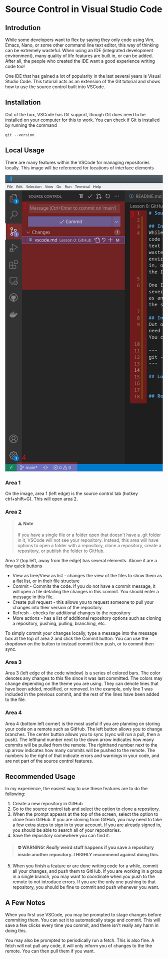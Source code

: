 # Source Control in Visual Studio Code

## Introdution
While some developers want to flex by saying they only code using Vim, Emacs, Nano, or some other command line text editor, this way of thinking can be extremely wasteful. When using an IDE (integrated development environment), many quality of life features are built in, or can be added. After all, the people who created the IDE want a good experience writing code too!

One IDE that has gained a lot of popularity in the last several years is Visual Studio Code. This tutorial acts as an extension of the Git tutorial and shows how to use the source control built into VSCode.

## Installation
Out of the box, VSCode has Git support, though Git does need to be installed on your computer for this to work. You can check if Git is installed by running the command

~~~
git --version
~~~

## Local Usage
There are many features within the VSCode for managing repositories locally. This image will be referenced for locations of interface elements

![Sidebar](vscode.png)

### Area 1
On the image, area 1 (left edge) is the source control tab (hotkey ctrl+shift+G). This will open area 2.

### Area 2

>#### ⚠️ **Note**
> If you have a single file or a folder open that doesn't have a .git folder in it, VSCode will not see your repository. Instead, this area will have options to open a folder with a repository, clone a repository, create a repository, or publish the folder to GitHub.

Area 2 (top left, away from the edge) has several elements. Above it are a few quick buttons
* View as tree/View as list - changes the view of the files to show them as a flat list, or in their file structure
* Commit - Commits the code. If you do not have a commit message, it will open a file detailing the changes in this commit. You should enter a message in this file.
* Create pull request - this allows you to request someone to pull your changes into their version of the repository.
* Refresh - checks for additional changes to the repository
* More actions - has a list of additional repository options such as cloning a repository, pushing, pulling, branching, etc.

To simply commit your changes locally, type a message into the message box at the top of area 2 and click the Commit button. You can use the dropdown on the button to instead commit then push, or to commit then sync.

### Area 3 
Area 3 (left edge of the code window) is a series of colored bars. The color denotes any changes to this file since it was last committed. The colors may change depending on the theme you are using. They can denote lines that have been added, modified, or removed. In the example, only line 1 was included in the previous commit, and the rest of the lines have been added to the file.

### Area 4
Area 4 (bottom left corner) is the most useful if you are planning on storing your code on a remote such as GitHub. The left button allows you to change branches. The center button allows you to sync (sync will run a pull, then a push). The lefthand number next to the down arrow indicates how many commits will be pulled from the remote. The righthand number next to the up arrow indicates how many commits will be pushed to the remote. The numbers to the right of that indicate errors and warnings in your code, and are not part of the source control features.

## Recommended Usage
In my experience, the easiest way to use these features are to do the following:
1. Create a new repository in GitHub
2. Go to the source control tab and select the option to clone a repository. 
3. When the prompt appears at the top of the screen, select the option to clone from GitHub. If you are cloning from GitHub, you may need to take a few extra steps to sign in to your account. If you are already signed in, you should be able to search all of your repositories.
4. Save the repository somewhere you can find it. 

>#### ⛔ **WARNING:** ***Really*** weird stuff happens if you save a repository inside another repository. I **HIGHLY** recommend against doing this.

5. When you finish a feature or are done writing code for a while, commit all your changes, and push them to GitHub. If you are working in a group in a single branch, you may want to coordinate when you push to the remote to not introduce errors. If you are the only one pushing to that repository, you should be fine to commit and push whenever you want.

## A Few Notes
When you first use VSCode, you may be prompted to stage changes before commiting them. You can set it to automatically stage and commit. This will save a few clicks every time you commit, and there isn't really any harm in doing this.

You may also be prompted to periodically run a fetch. This is also fine. A fetch will not pull any code, it will only inform you of changes to the the remote. You can then pull them if you want.
